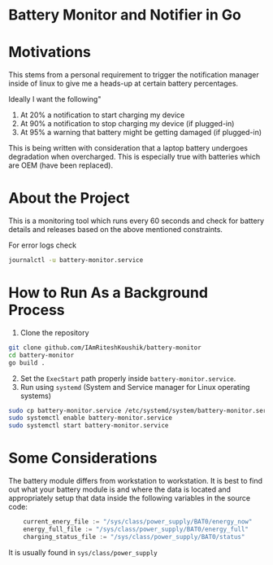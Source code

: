 # Battery Monitor and Notifier in Go

# Motivations
This stems from a personal requirement to trigger the notification
manager inside of linux to give me a heads-up at certain battery percentages.

Ideally I want the following"
1. At 20% a notification to start charging my device
2. At 90% a notification to stop charging my device (if plugged-in)
3. At 95% a warning that battery might be getting damaged (if plugged-in)

This is being written with consideration that a laptop battery undergoes
degradation when overcharged. This is especially true with batteries which
are OEM (have been replaced).

# About the Project

This is a monitoring tool which runs every 60 seconds and check for battery
details and releases based on the above mentioned constraints.

For error logs check
```bash
journalctl -u battery-monitor.service
```

# How to Run As a Background Process
1. Clone the repository
```bash
git clone github.com/IAmRiteshKoushik/battery-monitor
cd battery-monitor
go build .
```
2. Set the `ExecStart` path properly inside `battery-monitor.service`.
3. Run using `systemd` (System and Service manager for Linux operating systems)
```bash
sudo cp battery-monitor.service /etc/systemd/system/battery-monitor.service
sudo systemctl enable battery-monitor.service
sudo systemctl start battery-monitor.service
```

# Some Considerations

The battery module differs from workstation to workstation. It is best to find
out what your battery module is and where the data is located and appropriately
setup that data inside the following variables in the source code:
```go
	current_enery_file := "/sys/class/power_supply/BAT0/energy_now"
	energy_full_file := "/sys/class/power_supply/BAT0/energy_full"
	charging_status_file := "/sys/class/power_supply/BAT0/status"
```

It is usually found in `sys/class/power_supply`
